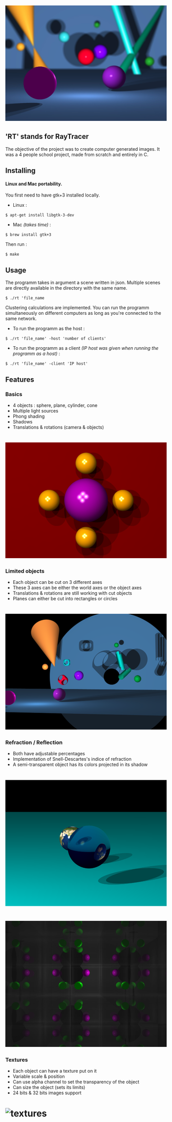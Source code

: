 # ![dof](screenshots/depth_of_field.jpg)
## 'RT' stands for RayTracer
The objective of the project was to create computer generated images. It was a 4 people school project, made from scratch and entirely in C.

## Installing
#### Linux and Mac portability.<br>
You first need to have gtk+3 installed locally.<br>
- Linux :
```
$ apt-get install libgtk-3-dev
```
- Mac _(takes time)_ :
```
$ brew install gtk+3
```
Then run :
```
$ make
```

## Usage
The programm takes in argument a scene written in json. Multiple scenes are directly available in the directory with the same name.
```
$ ./rt 'file_name
```
Clustering calculations are implemented. You can run the programm simultaneously on different computers as long as you're connected to the same network.<br>
- To run the programm as the host :
```
$ ./rt 'file_name' -host 'number of clients'
```
- To run the programm as a client _(IP host was given when running the programm as a host)_ :
```
$ ./rt 'file_name' -client 'IP host'
```

## Features
### Basics
- 4 objects : sphere, plane, cylinder, cone
- Multiple light sources
- Phong shading
- Shadows
- Translations & rotations (camera & objects)
# ![multispot](screenshots/multispot.png)

### Limited objects
- Each object can be cut on 3 different axes
- These 3 axes can be either the world axes or the object axes
- Translations & rotations are still working with cut objects
- Planes can either be cut into rectangles or circles
# ![limited](screenshots/limited.png)

### Refraction / Reflection
- Both have adjustable percentages
- Implementation of Snell-Descartes's indice of refraction
- A semi-transparent object has its colors projected in its shadow
# ![refraction](screenshots/refraction.png)
# ![reflection](screenshots/reflection.png)

### Textures
- Each object can have a texture put on it
- Variable scale & position
- Can use alpha channel to set the transparency of the object
- Can size the object (sets its limits)
- 24 bits & 32 bits images support
# ![textures](screenshots/textures.png)
